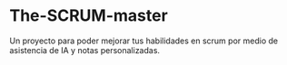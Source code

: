 # The-SCRUM-master
Un proyecto para poder mejorar tus habilidades en scrum por medio de asistencia de IA y notas personalizadas.
